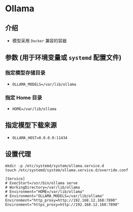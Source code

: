 # Ollama

## 介绍
- 模型采用 `Docker` 兼容的容器

## 参数 (用于环境变量或 `systemd` 配置文件)
### 指定模型存储目录
- `OLLAMA_MODELS=/var/lib/ollama`

### 指定 Home 目录
- `HOME=/var/lib/ollama`

## 指定模型下载来源
- `OLLAMA_HOST=0.0.0.0:11434`

## 设置代理

```
mkdir -p /etc/systemd/system/ollama.service.d
touch /etc/systemd/system/ollama.service.d/override.conf

[Service]
# ExecStart=/usr/bin/ollama serve
# WorkingDirectory=/var/lib/ollama
# Environment="HOME=/var/lib/ollama"
# Environment="OLLAMA_MODELS=/var/lib/ollama"
Environment="http_proxy=http://192.168.12.168:7890"
Environment="https_proxy=http://192.168.12.168:7890"

```